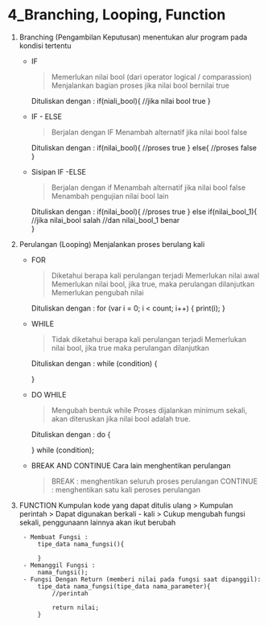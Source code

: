 # 4_Branching, Looping, Function

1. Branching (Pengambilan Keputusan)
    menentukan alur program pada kondisi tertentu

    - IF
        > Memerlukan nilai bool (dari operator logical / comparassion)
        > Menjalankan bagian proses jika nilai bool bernilai true

        Dituliskan dengan : 
            if(niali_bool){
                //jika nilai bool true
            }
    - IF - ELSE
        > Berjalan dengan IF
        > Menambah alternatif jika nilai bool false

        Dituliskan dengan :
            if(nilai_bool){
                //proses true
            } else{
                //proses false
            }
    - Sisipan IF -ELSE
        > Berjalan dengan if
        > Menambah alternatif jika nilai bool false
        > Menambah pengujian nilai bool lain

        Dituliskan dengan :
            if(nilai_bool){
                //proses true
            } else if(nilai_bool_1){
                //jika nilai_bool salah
                //dan nilai_bool_1 benar            
            }
2. Perulangan (Looping)
    Menjalankan proses berulang kali

    - FOR
        > Diketahui berapa kali perulangan terjadi
        > Memerlukan nilai awal
        > Memerlukan nilai bool, jika true, maka perulangan dilanjutkan
        > Memerlukan pengubah nilai

        Dituliskan dengan :
            for (var i = 0; i < count; i++) {
                print(i);
             }

    - WHILE
        > Tidak diketahui berapa kali perulangan terjadi
        > Memerlukan nilai bool, jika true maka perulangan dilanjutkan 

        Dituliskan dengan : 
        while (condition) {

        }
    
    - DO WHILE
        > Mengubah bentuk while
        > Proses dijalankan minimum sekali, akan diteruskan jika nilai bool adalah true.

        Dituliskan dengan :
        do {

        } while (condition);
    
    - BREAK AND CONTINUE
        Cara lain menghentikan perulangan

        > BREAK : menghentikan seluruh proses perulangan
        > CONTINUE : menghentikan satu kali peroses perulangan
    
3. FUNCTION 
    Kumpulan kode yang dapat ditulis ulang
        > Kumpulan perintah
        > Dapat digunakan berkali - kali
        > Cukup mengubah fungsi sekali, penggunaann lainnya akan ikut berubah

        - Membuat Fungsi : 
            tipe_data nama_fungsi(){

            }
        - Memanggil Fungsi :
            nama_fungsi();
        - Fungsi Dengan Return (memberi nilai pada fungsi saat dipanggil):
            tipe_data nama_fungsi(tipe_data nama_parameter){
                //perintah

                return nilai;
            }
    
